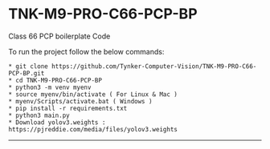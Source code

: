 # TNK-M9-PRO-C66-PCP-BP

Class 66 PCP boilerplate Code

To run the project follow the below commands:

```
* git clone https://github.com/Tynker-Computer-Vision/TNK-M9-PRO-C66-PCP-BP.git
* cd TNK-M9-PRO-C66-PCP-BP
* python3 -m venv myenv
* source myenv/bin/activate ( For Linux & Mac )
* myenv/Scripts/activate.bat ( Windows )
* pip install -r requirements.txt
* python3 main.py
* Download yolov3.weights : https://pjreddie.com/media/files/yolov3.weights
```

---
